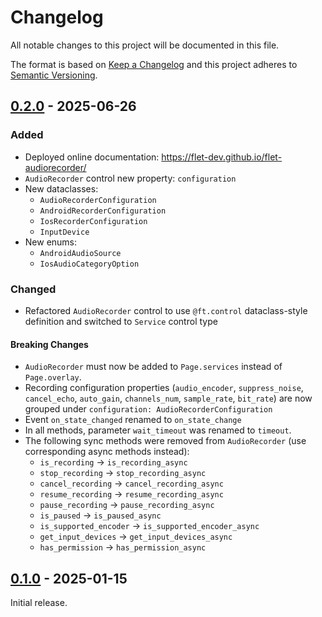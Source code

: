 # Changelog

All notable changes to this project will be documented in this file.

The format is based on [Keep a Changelog](http://keepachangelog.com/en/1.0.0/)
and this project adheres to [Semantic Versioning](http://semver.org/spec/v2.0.0.html).

## [0.2.0] - 2025-06-26

### Added

- Deployed online documentation: https://flet-dev.github.io/flet-audiorecorder/
- `AudioRecorder` control new property: `configuration`
- New dataclasses:
    - `AudioRecorderConfiguration`
    - `AndroidRecorderConfiguration`
    - `IosRecorderConfiguration`
    - `InputDevice`
- New enums:
    - `AndroidAudioSource`
    - `IosAudioCategoryOption`

### Changed

- Refactored `AudioRecorder` control to use `@ft.control` dataclass-style definition and switched to `Service` control type

#### Breaking Changes

- `AudioRecorder` must now be added to `Page.services` instead of `Page.overlay`.
- Recording configuration properties (`audio_encoder`, `suppress_noise`, `cancel_echo`, `auto_gain`, `channels_num`, `sample_rate`, `bit_rate`) are now grouped under `configuration: AudioRecorderConfiguration`
- Event `on_state_changed` renamed to `on_state_change`
- In all methods, parameter `wait_timeout` was renamed to `timeout`.
- The following sync methods were removed from `AudioRecorder` (use corresponding async methods instead):
    - `is_recording` → `is_recording_async`
    - `stop_recording` → `stop_recording_async`
    - `cancel_recording` → `cancel_recording_async`
    - `resume_recording` → `resume_recording_async`
    - `pause_recording` → `pause_recording_async`
    - `is_paused` → `is_paused_async`
    - `is_supported_encoder` → `is_supported_encoder_async`
    - `get_input_devices` → `get_input_devices_async`
    - `has_permission` → `has_permission_async`

## [0.1.0] - 2025-01-15

Initial release.


[0.2.0]: https://github.com/flet-dev/flet-audio-recorder/compare/0.1.0...0.2.0
[0.1.0]: https://github.com/flet-dev/flet-audio-recorder/releases/tag/0.1.0